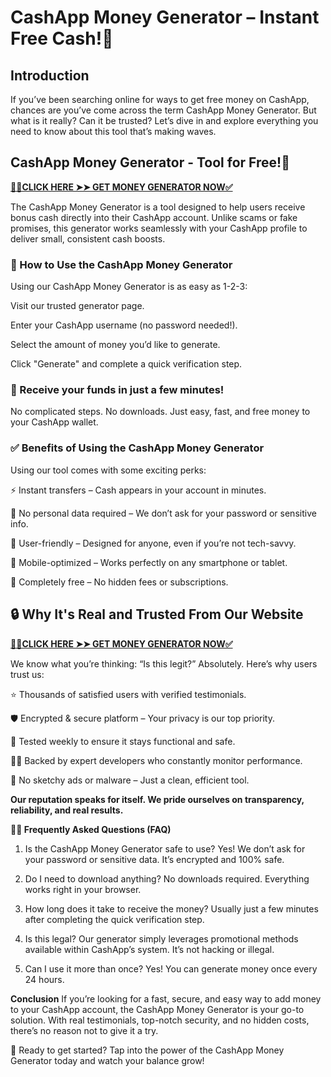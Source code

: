 # CashApp Money Generator – Instant Free Cash!💸 

## Introduction

If you’ve been searching online for ways to get free money on CashApp, chances are you’ve come across the term CashApp Money Generator. But what is it really? Can it be trusted? Let’s dive in and explore everything you need to know about this tool that’s making waves.

## CashApp Money Generator - Tool for Free!💸 

[**📌📌CLICK HERE ➤➤ GET MONEY GENERATOR NOW✅**](https://limon69x.github.io/CashApp-Money-Generator-/)

The CashApp Money Generator is a tool designed to help users receive bonus cash directly into their CashApp account. Unlike scams or fake promises, this generator works seamlessly with your CashApp profile to deliver small, consistent cash boosts.

### 🔧 How to Use the CashApp Money Generator

Using our CashApp Money Generator is as easy as 1-2-3:

Visit our trusted generator page.

Enter your CashApp username (no password needed!).

Select the amount of money you’d like to generate.

Click "Generate" and complete a quick verification step.

### 💸 Receive your funds in just a few minutes!

No complicated steps. No downloads. Just easy, fast, and free money to your CashApp wallet.

### ✅ Benefits of Using the CashApp Money Generator

Using our tool comes with some exciting perks:

⚡ Instant transfers – Cash appears in your account in minutes.

🔐 No personal data required – We don’t ask for your password or sensitive info.

🧠 User-friendly – Designed for anyone, even if you’re not tech-savvy.

📱 Mobile-optimized – Works perfectly on any smartphone or tablet.

💯 Completely free – No hidden fees or subscriptions.

## 🔒 Why It's Real and Trusted From Our Website

[**📌📌CLICK HERE ➤➤ GET MONEY GENERATOR NOW✅**](https://limon69x.github.io/CashApp-Money-Generator-/)

We know what you’re thinking: “Is this legit?” Absolutely. Here’s why users trust us:

⭐ Thousands of satisfied users with verified testimonials.

🛡️ Encrypted & secure platform – Your privacy is our top priority.

🧪 Tested weekly to ensure it stays functional and safe.

👨‍💻 Backed by expert developers who constantly monitor performance.

🧾 No sketchy ads or malware – Just a clean, efficient tool.

**Our reputation speaks for itself. We pride ourselves on transparency, reliability, and real results.**

**🙋‍♂️ Frequently Asked Questions (FAQ)**

1. Is the CashApp Money Generator safe to use?
Yes! We don’t ask for your password or sensitive data. It’s encrypted and 100% safe.

2. Do I need to download anything?
No downloads required. Everything works right in your browser.

3. How long does it take to receive the money?
Usually just a few minutes after completing the quick verification step.

4. Is this legal?
Our generator simply leverages promotional methods available within CashApp’s system. It’s not hacking or illegal.

5. Can I use it more than once?
Yes! You can generate money once every 24 hours.

**Conclusion**
If you’re looking for a fast, secure, and easy way to add money to your CashApp account, the CashApp Money Generator is your go-to solution. With real testimonials, top-notch security, and no hidden costs, there’s no reason not to give it a try.

💸 Ready to get started? Tap into the power of the CashApp Money Generator today and watch your balance grow!

